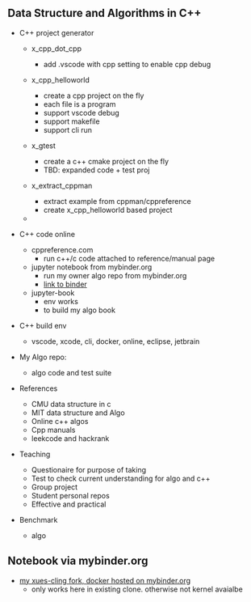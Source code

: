 ## Data Structure and Algorithms in C++
* C++ project generator 
    * x_cpp_dot_cpp
        * add .vscode with cpp setting to enable cpp debug
    * x_cpp_helloworld 
        * create a cpp project on the fly
        * each file is a program
        * support vscode debug
        * support makefile
        * support cli run 
    * x_gtest 
        * create a c++ cmake project on the fly
        * TBD: expanded code + test proj 
    * x_extract_cppman
        * extract example from cppman/cppreference
        * create x_cpp_helloworld based project 

    * 

* C++ code online 
    * cppreference.com
        * run c++/c code attached to reference/manual  page
    * jupyter notebook from mybinder.org  
        * run my owner algo repo from mybinder.org 
        * [link to binder](https://mybinder.org/v2/gh/jli8000/xeus-cling/79d2bb803bade714ad70e905b71cb913d86f5b24?urlpath=lab%2Ftree%2Fnotebooks%2Fxcpp.ipynb)
    * jupyter-book
        * env works
        * to build my algo book

* C++ build env
    * vscode, xcode, cli, docker, online, eclipse, jetbrain

* My Algo repo:
    * algo code and test suite 

* References
    * CMU data structure in c
    * MIT data structure and Algo
    * Online c++ algos
    * Cpp manuals
    * leekcode and hackrank

* Teaching
    * Questionaire for purpose of taking
    * Test to check current understanding for algo and c++
    * Group project
    * Student personal repos
    * Effective and practical
* Benchmark
    * algo

## Notebook via mybinder.org
* [my xues-cling fork, docker hosted on mybinder.org](https://mybinder.org/v2/gh/jli8000/xeus-cling.git/HEAD?labpath=notebooks%2Fxcpp.ipynb)
    * only works here in existing clone. otherwise not kernel avaialbe




